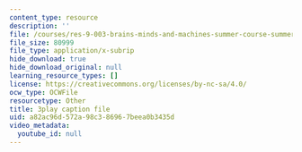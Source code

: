 ```yaml
---
content_type: resource
description: ''
file: /courses/res-9-003-brains-minds-and-machines-summer-course-summer-2015/a82ac96d572a98c386967beea0b3435d_2304733.srt
file_size: 80999
file_type: application/x-subrip
hide_download: true
hide_download_original: null
learning_resource_types: []
license: https://creativecommons.org/licenses/by-nc-sa/4.0/
ocw_type: OCWFile
resourcetype: Other
title: 3play caption file
uid: a82ac96d-572a-98c3-8696-7beea0b3435d
video_metadata:
  youtube_id: null
---
```

